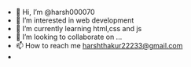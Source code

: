 - 👋 Hi, I’m @harsh000070
- 👀 I’m interested in web development
- 🌱 I’m currently learning html,css and js
- 💞️ I’m looking to collaborate on ...
- 📫 How to reach me harshthakur22233@gmail.com
- 

<!---
harsh000070/harsh000070 is a ✨ special ✨ repository because its `README.md` (this file) appears on your GitHub profile.
You can click the Preview link to take a look at your changes.
--->
